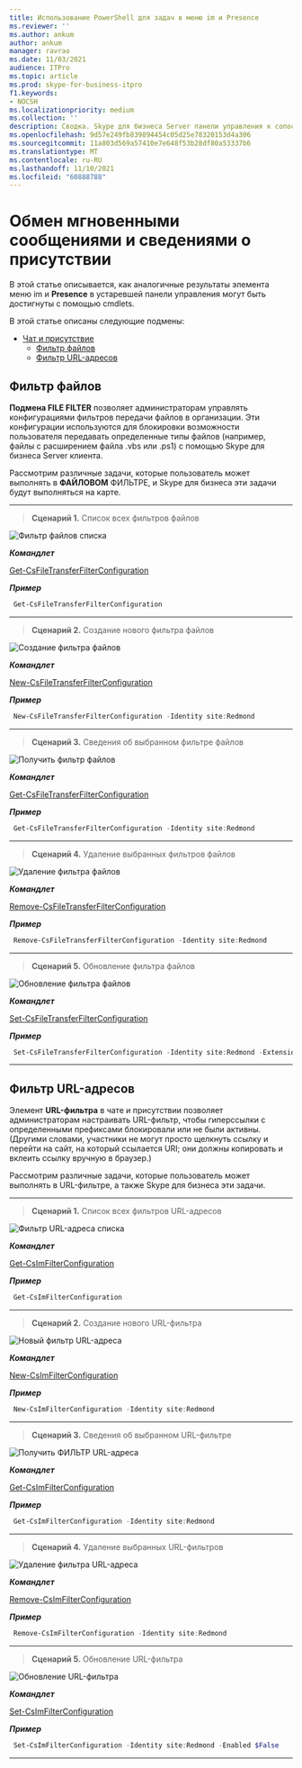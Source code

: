 ```yaml
---
title: Использование PowerShell для задач в меню im и Presence
ms.reviewer: ''
ms.author: ankum
author: ankum
manager: ravrao
ms.date: 11/03/2021
audience: ITPro
ms.topic: article
ms.prod: skype-for-business-itpro
f1.keywords:
- NOCSH
ms.localizationpriority: medium
ms.collection: ''
description: Сводка. Skype для бизнеса Server панели управления к сопоставлению cmdlet для меню im и Presence.
ms.openlocfilehash: 9d57e249fb839894454c05d25e78320153d4a306
ms.sourcegitcommit: 11a803d569a57410e7e648f53b28df80a53337b6
ms.translationtype: MT
ms.contentlocale: ru-RU
ms.lasthandoff: 11/10/2021
ms.locfileid: "60888788"
---
```

# <a name="im-and-presence"></a>Обмен мгновенными сообщениями и сведениями о присутствии

В этой статье описывается, как аналогичные результаты элемента меню im и **Presence** в устаревшей панели управления могут быть достигнуты с помощью cmdlets.

В этой статье описаны следующие подмены:

- [Чат и присутствие](#im-and-presence)
  - [Фильтр файлов](#file-filter)
  - [Фильтр URL-адресов](#url-filter)

## <a name="file-filter"></a>Фильтр файлов

**Подмена FILE FILTER** позволяет администраторам управлять конфигурациями фильтров передачи файлов в организации. Эти конфигурации используются для блокировки возможности пользователя передавать определенные типы файлов (например, файлы с расширением файла .vbs или .ps1) с помощью Skype для бизнеса Server клиента.

Рассмотрим различные задачи, которые пользователь может выполнять в **ФАЙЛОВОМ** ФИЛЬТРЕ, и Skype для бизнеса эти задачи будут выполняться на карте.

---

> **Сценарий 1.** Список всех фильтров файлов

   ![Фильтр файлов списка](./media/file-filter-1.png)

***Командлет***

[Get-CsFileTransferFilterConfiguration](/powershell/module/skype/get-csfiletransferfilterconfiguration)

***Пример***

```powershell
 Get-CsFileTransferFilterConfiguration
```

---

> **Сценарий 2.** Создание нового фильтра файлов

   ![Создание фильтра файлов](./media/file-filter-2.png)

***Командлет***

[New-CsFileTransferFilterConfiguration](/powershell/module/skype/new-csfiletransferfilterconfiguration)  

***Пример***

```powershell
 New-CsFileTransferFilterConfiguration -Identity site:Redmond
```

---

> **Сценарий 3.** Сведения об выбранном фильтре файлов

   ![Получить фильтр файлов](./media/file-filter-3.png)

***Командлет***

[Get-CsFileTransferFilterConfiguration](/powershell/module/skype/get-csfiletransferfilterconfiguration)

***Пример***

```powershell
 Get-CsFileTransferFilterConfiguration -Identity site:Redmond
```

---

> **Сценарий 4.** Удаление выбранных фильтров файлов

   ![Удаление фильтра файлов](./media/file-filter-4.png)

***Командлет***

[Remove-CsFileTransferFilterConfiguration](/powershell/module/skype/remove-csfiletransferfilterconfiguration)

***Пример***

```powershell
 Remove-CsFileTransferFilterConfiguration -Identity site:Redmond
```

---

> **Сценарий 5.** Обновление фильтра файлов

   ![Обновление фильтра файлов](./media/file-filter-5.png)

***Командлет***

[Set-CsFileTransferFilterConfiguration](/powershell/module/skype/set-csfiletransferfilterconfiguration)

***Пример***

```powershell
 Set-CsFileTransferFilterConfiguration -Identity site:Redmond -Extensions @{Add=".ps1"}
```

---

## <a name="url-filter"></a>Фильтр URL-адресов

Элемент **URL-фильтра** в  чате и присутствии позволяет администраторам настраивать URL-фильтр, чтобы гиперссылки с определенными префиксами блокировали или не были активны. (Другими словами, участники не могут просто щелкнуть ссылку и перейти на сайт, на который ссылается URI; они должны копировать и вклеить ссылку вручную в браузер.)

Рассмотрим различные задачи, которые пользователь может выполнять в URL-фильтре, а также Skype для бизнеса эти задачи.

---
> **Сценарий 1.** Список всех фильтров URL-адресов

   ![Фильтр URL-адреса списка](./media/url-filter-1.png)

***Командлет***

[Get-CsImFilterConfiguration](/powershell/module/skype/get-csimfilterconfiguration)

***Пример***

```powershell
 Get-CsImFilterConfiguration
```

---

> **Сценарий 2.** Создание нового URL-фильтра

   ![Новый фильтр URL-адреса](./media/url-filter-2.png)

***Командлет***

[New-CsImFilterConfiguration](/powershell/module/skype/new-csimfilterconfiguration)  

***Пример***

```powershell
 New-CsImFilterConfiguration -Identity site:Redmond
```

---

> **Сценарий 3.** Сведения об выбранном URL-фильтре

   ![Получить ФИЛЬТР URL-адреса](./media/url-filter-3.png)

***Командлет***

[Get-CsImFilterConfiguration](/powershell/module/skype/get-csimfilterconfiguration)

***Пример***

```powershell
 Get-CsImFilterConfiguration -Identity site:Redmond
```

---

> **Сценарий 4.** Удаление выбранных URL-фильтров

   ![Удаление фильтра URL-адреса](./media/url-filter-4.png)

***Командлет***

[Remove-CsImFilterConfiguration](/powershell/module/skype/remove-csimfilterconfiguration)

***Пример***

```powershell
 Remove-CsImFilterConfiguration -Identity site:Redmond
```

---

> **Сценарий 5.** Обновление URL-фильтра

   ![Обновление URL-фильтра](./media/url-filter-5.png)

***Командлет***

[Set-CsImFilterConfiguration](/powershell/module/skype/set-csimfilterconfiguration)

***Пример***

```powershell
 Set-CsImFilterConfiguration -Identity site:Redmond -Enabled $False
```

---
